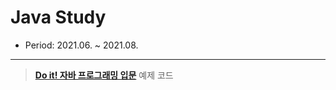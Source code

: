 # Java Study

- Period: 2021.06. ~ 2021.08.

---
> [**Do it! 자바 프로그래밍 입문**](https://www.inflearn.com/course/%EC%9E%90%EB%B0%94-%ED%94%84%EB%A1%9C%EA%B7%B8%EB%9E%98%EB%B0%8D-%EC%9E%85%EB%AC%B8) 예제 코드
